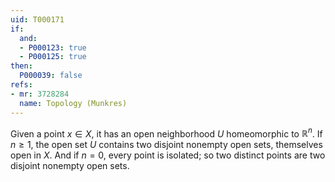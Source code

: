 ```yaml
---
uid: T000171
if:
  and:
  - P000123: true
  - P000125: true
then:
  P000039: false
refs:
- mr: 3728284
  name: Topology (Munkres)
---
```


Given a point $x\in X$, it has an open neighborhood $U$ homeomorphic to
$\mathbb R^n$.  If $n\ge 1$, the open set $U$ contains two disjoint
nonempty open sets, themselves open in $X$.  And if $n=0$, every point is
isolated; so two distinct points are two disjoint nonempty open sets.
